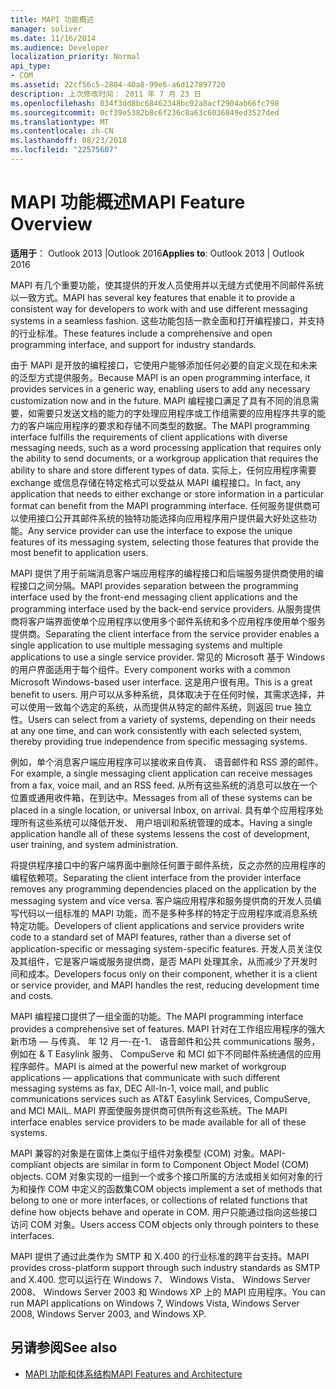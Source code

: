 ```yaml
---
title: MAPI 功能概述
manager: soliver
ms.date: 11/16/2014
ms.audience: Developer
localization_priority: Normal
api_type:
- COM
ms.assetid: 22cf56c5-2804-40a8-99e6-a6d127897720
description: 上次修改时间： 2011 年 7 月 23 日
ms.openlocfilehash: 034f3dd8bc68462348bc92a8acf2904ab66fc798
ms.sourcegitcommit: 0cf39e5382b8c6f236c8a63c6036849ed3527ded
ms.translationtype: MT
ms.contentlocale: zh-CN
ms.lasthandoff: 08/23/2018
ms.locfileid: "22575607"
---
```

# <a name="mapi-feature-overview"></a><span data-ttu-id="ec823-103">MAPI 功能概述</span><span class="sxs-lookup"><span data-stu-id="ec823-103">MAPI Feature Overview</span></span>
 
<span data-ttu-id="ec823-104">**适用于**： Outlook 2013 |Outlook 2016</span><span class="sxs-lookup"><span data-stu-id="ec823-104">**Applies to**: Outlook 2013 | Outlook 2016</span></span> 
  
<span data-ttu-id="ec823-105">MAPI 有几个重要功能，使其提供的开发人员使用并以无缝方式使用不同邮件系统以一致方式。</span><span class="sxs-lookup"><span data-stu-id="ec823-105">MAPI has several key features that enable it to provide a consistent way for developers to work with and use different messaging systems in a seamless fashion.</span></span> <span data-ttu-id="ec823-106">这些功能包括一款全面和打开编程接口，并支持的行业标准。</span><span class="sxs-lookup"><span data-stu-id="ec823-106">These features include a comprehensive and open programming interface, and support for industry standards.</span></span> 
  
<span data-ttu-id="ec823-107">由于 MAPI 是开放的编程接口，它使用户能够添加任何必要的自定义现在和未来的泛型方式提供服务。</span><span class="sxs-lookup"><span data-stu-id="ec823-107">Because MAPI is an open programming interface, it provides services in a generic way, enabling users to add any necessary customization now and in the future.</span></span> <span data-ttu-id="ec823-108">MAPI 编程接口满足了具有不同的消息需要，如需要只发送文档的能力的字处理应用程序或工作组需要的应用程序共享的能力的客户端应用程序的要求和存储不同类型的数据。</span><span class="sxs-lookup"><span data-stu-id="ec823-108">The MAPI programming interface fulfills the requirements of client applications with diverse messaging needs, such as a word processing application that requires only the ability to send documents, or a workgroup application that requires the ability to share and store different types of data.</span></span> <span data-ttu-id="ec823-109">实际上，任何应用程序需要 exchange 或信息存储在特定格式可以受益从 MAPI 编程接口。</span><span class="sxs-lookup"><span data-stu-id="ec823-109">In fact, any application that needs to either exchange or store information in a particular format can benefit from the MAPI programming interface.</span></span> <span data-ttu-id="ec823-110">任何服务提供商可以使用接口公开其邮件系统的独特功能选择向应用程序用户提供最大好处这些功能。</span><span class="sxs-lookup"><span data-stu-id="ec823-110">Any service provider can use the interface to expose the unique features of its messaging system, selecting those features that provide the most benefit to application users.</span></span>
  
<span data-ttu-id="ec823-111">MAPI 提供了用于前端消息客户端应用程序的编程接口和后端服务提供商使用的编程接口之间分隔。</span><span class="sxs-lookup"><span data-stu-id="ec823-111">MAPI provides separation between the programming interface used by the front-end messaging client applications and the programming interface used by the back-end service providers.</span></span> <span data-ttu-id="ec823-112">从服务提供商将客户端界面使单个应用程序以使用多个邮件系统和多个应用程序使用单个服务提供商。</span><span class="sxs-lookup"><span data-stu-id="ec823-112">Separating the client interface from the service provider enables a single application to use multiple messaging systems and multiple applications to use a single service provider.</span></span> <span data-ttu-id="ec823-113">常见的 Microsoft 基于 Windows 的用户界面适用于每个组件。</span><span class="sxs-lookup"><span data-stu-id="ec823-113">Every component works with a common Microsoft Windows-based user interface.</span></span> <span data-ttu-id="ec823-114">这是用户很有用。</span><span class="sxs-lookup"><span data-stu-id="ec823-114">This is a great benefit to users.</span></span> <span data-ttu-id="ec823-115">用户可以从多种系统，具体取决于在任何时候，其需求选择，并可以使用一致每个选定的系统，从而提供从特定的邮件系统，则返回 true 独立性。</span><span class="sxs-lookup"><span data-stu-id="ec823-115">Users can select from a variety of systems, depending on their needs at any one time, and can work consistently with each selected system, thereby providing true independence from specific messaging systems.</span></span> 
  
<span data-ttu-id="ec823-116">例如，单个消息客户端应用程序可以接收来自传真、 语音邮件和 RSS 源的邮件。</span><span class="sxs-lookup"><span data-stu-id="ec823-116">For example, a single messaging client application can receive messages from a fax, voice mail, and an RSS feed.</span></span> <span data-ttu-id="ec823-117">从所有这些系统的消息可以放在一个位置或通用收件箱，在到达中。</span><span class="sxs-lookup"><span data-stu-id="ec823-117">Messages from all of these systems can be placed in a single location, or universal Inbox, on arrival.</span></span> <span data-ttu-id="ec823-118">具有单个应用程序处理所有这些系统可以降低开发、 用户培训和系统管理的成本。</span><span class="sxs-lookup"><span data-stu-id="ec823-118">Having a single application handle all of these systems lessens the cost of development, user training, and system administration.</span></span> 
  
<span data-ttu-id="ec823-119">将提供程序接口中的客户端界面中删除任何置于邮件系统，反之亦然的应用程序的编程依赖项。</span><span class="sxs-lookup"><span data-stu-id="ec823-119">Separating the client interface from the provider interface removes any programming dependencies placed on the application by the messaging system and vice versa.</span></span> <span data-ttu-id="ec823-120">客户端应用程序和服务提供商的开发人员编写代码以一组标准的 MAPI 功能，而不是多种多样的特定于应用程序或消息系统特定功能。</span><span class="sxs-lookup"><span data-stu-id="ec823-120">Developers of client applications and service providers write code to a standard set of MAPI features, rather than a diverse set of application-specific or messaging system-specific features.</span></span> <span data-ttu-id="ec823-121">开发人员关注仅及其组件，它是客户端或服务提供商，是否 MAPI 处理其余，从而减少了开发时间和成本。</span><span class="sxs-lookup"><span data-stu-id="ec823-121">Developers focus only on their component, whether it is a client or service provider, and MAPI handles the rest, reducing development time and costs.</span></span>
  
<span data-ttu-id="ec823-122">MAPI 编程接口提供了一组全面的功能。</span><span class="sxs-lookup"><span data-stu-id="ec823-122">The MAPI programming interface provides a comprehensive set of features.</span></span> <span data-ttu-id="ec823-123">MAPI 针对在工作组应用程序的强大新市场 — 与传真、 年 12 月一-在-1、 语音邮件和公共 communications 服务，例如在 & T Easylink 服务、 CompuServe 和 MCI 如下不同邮件系统通信的应用程序邮件。</span><span class="sxs-lookup"><span data-stu-id="ec823-123">MAPI is aimed at the powerful new market of workgroup applications — applications that communicate with such different messaging systems as fax, DEC All-In-1, voice mail, and public communications services such as AT&T Easylink Services, CompuServe, and MCI MAIL.</span></span> <span data-ttu-id="ec823-124">MAPI 界面使服务提供商可供所有这些系统。</span><span class="sxs-lookup"><span data-stu-id="ec823-124">The MAPI interface enables service providers to be made available for all of these systems.</span></span> 
  
<span data-ttu-id="ec823-125">MAPI 兼容的对象是在窗体上类似于组件对象模型 (COM) 对象。</span><span class="sxs-lookup"><span data-stu-id="ec823-125">MAPI-compliant objects are similar in form to Component Object Model (COM) objects.</span></span> <span data-ttu-id="ec823-126">COM 对象实现的一组到一个或多个接口所属的方法或相关如何对象的行为和操作 COM 中定义的函数集</span><span class="sxs-lookup"><span data-stu-id="ec823-126">COM objects implement a set of methods that belong to one or more interfaces, or collections of related functions that define how objects behave and operate in COM.</span></span> <span data-ttu-id="ec823-127">用户只能通过指向这些接口访问 COM 对象。</span><span class="sxs-lookup"><span data-stu-id="ec823-127">Users access COM objects only through pointers to these interfaces.</span></span>
  
<span data-ttu-id="ec823-128">MAPI 提供了通过此类作为 SMTP 和 X.400 的行业标准的跨平台支持。</span><span class="sxs-lookup"><span data-stu-id="ec823-128">MAPI provides cross-platform support through such industry standards as SMTP and X.400.</span></span> <span data-ttu-id="ec823-129">您可以运行在 Windows 7、 Windows Vista、 Windows Server 2008、 Windows Server 2003 和 Windows XP 上的 MAPI 应用程序。</span><span class="sxs-lookup"><span data-stu-id="ec823-129">You can run MAPI applications on Windows 7, Windows Vista, Windows Server 2008, Windows Server 2003, and Windows XP.</span></span> 
  
## <a name="see-also"></a><span data-ttu-id="ec823-130">另请参阅</span><span class="sxs-lookup"><span data-stu-id="ec823-130">See also</span></span>

- [<span data-ttu-id="ec823-131">MAPI 功能和体系结构</span><span class="sxs-lookup"><span data-stu-id="ec823-131">MAPI Features and Architecture</span></span>](mapi-features-and-architecture.md)

